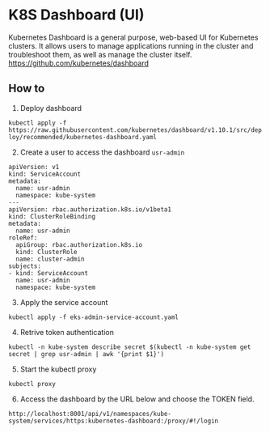 # K8S Dashboard (UI)

Kubernetes Dashboard is a general purpose, web-based UI for Kubernetes clusters. It allows users to manage applications running in the cluster and troubleshoot them, as well as manage the cluster itself.
https://github.com/kubernetes/dashboard

## How to

1. Deploy dashboard

```kubectl apply -f https://raw.githubusercontent.com/kubernetes/dashboard/v1.10.1/src/deploy/recommended/kubernetes-dashboard.yaml```

2. Create a user to access the dashboard `usr-admin`

```
apiVersion: v1
kind: ServiceAccount
metadata:
  name: usr-admin
  namespace: kube-system
---
apiVersion: rbac.authorization.k8s.io/v1beta1
kind: ClusterRoleBinding
metadata:
  name: usr-admin
roleRef:
  apiGroup: rbac.authorization.k8s.io
  kind: ClusterRole
  name: cluster-admin
subjects:
- kind: ServiceAccount
  name: usr-admin
  namespace: kube-system
```

3. Apply the service account
```
kubectl apply -f eks-admin-service-account.yaml
```

4. Retrive token authentication
```
kubectl -n kube-system describe secret $(kubectl -n kube-system get secret | grep usr-admin | awk '{print $1}')
```

5. Start the kubectl proxy
```
kubectl proxy
```

6. Access the dashboard by the URL below and choose the TOKEN field.
```
http://localhost:8001/api/v1/namespaces/kube-system/services/https:kubernetes-dashboard:/proxy/#!/login
```


